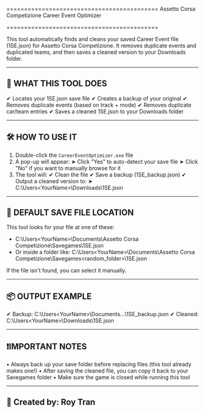 ===========================================
 Assetto Corsa Competizione Career Event Optimizer

===========================================

This tool automatically finds and cleans your saved Career Event file (1SE.json)
for Assetto Corsa Competizione. It removes duplicate events and duplicated
teams, and then saves a cleaned version to your Downloads folder.

-----------------------------
🚀 WHAT THIS TOOL DOES
-----------------------------
✔ Locates your 1SE.json save file
✔ Creates a backup of your original
✔ Removes duplicate events (based on track + mode)
✔ Removes duplicate car/team entries
✔ Saves a cleaned 1SE.json to your Downloads folder

-----------------------------
🛠️ HOW TO USE IT
-----------------------------
1. Double-click the `CareerEventOptimizer.exe` file
2. A pop-up will appear:
   ➤ Click "Yes" to auto-detect your save file
   ➤ Click "No" if you want to manually browse for it
3. The tool will:
   ✔ Clean the file
   ✔ Save a backup (1SE_backup.json)
   ✔ Output a cleaned version to:
     ➤ C:\Users\<YourName>\Downloads\1SE.json

-----------------------------
📂 DEFAULT SAVE FILE LOCATION
-----------------------------
This tool looks for your file at one of these:
  - C:\Users\<YourName>\Documents\Assetto Corsa Competizione\Savegames\1SE.json
  - Or inside a folder like:
    C:\Users\<YourName>\Documents\Assetto Corsa Competizione\Savegames\<random_folder>\1SE.json

If the file isn't found, you can select it manually.

-----------------------------
📦 OUTPUT EXAMPLE
-----------------------------
✔ Backup:   C:\Users\<YourName>\Documents\...\1SE_backup.json
✔ Cleaned:  C:\Users\<YourName>\Downloads\1SE.json

-----------------------------
❗IMPORTANT NOTES
-----------------------------
• Always back up your save folder before replacing files (this tool already makes one!)
• After saving the cleaned file, you can copy it back to your Savegames folder
• Make sure the game is closed while running this tool

-----------------------------
👤 Created by: Roy Tran
-----------------------------
